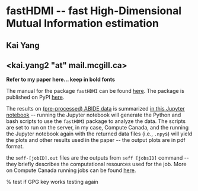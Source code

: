 # fastHDMI -- fast High-Dimensional Mutual Information estimation
## Kai Yang
## <kai.yang2 "at" mail.mcgill.ca>

**Refer to my paper here... keep in bold fonts**

The manual for the package `fastHDMI` can be found [here](/fastHDMI/README.md). The package is published on PyPI [here](https://pypi.org/project/fastHDMI/).

The results on [(pre-processed) ABIDE data](http://preprocessed-connectomes-project.org/abide/) is summarized [in this Jupyter notebook](/paper/ABIDE_data_analysis/ABIDE_analysis.ipynb) -- running the Jupyter notebook will generate the Python and bash scripts to use the `fastHDMI` package to analyze the data. The scripts are set to run on the server, in my case, Compute Canada, and the running the Jupyter notebook again with the returned data files (i.e., `.npy`s) will yield the plots and other results used in the paper -- the output plots are in pdf format.

the `seff-[jobID].out` files are the outputs from `seff [jobsID]` command -- they briefly describes the computational resources used for the job. More on Compute Canada running jobs can be found [here](https://docs.alliancecan.ca/wiki/Running_jobs).

% test if GPG key works testing again